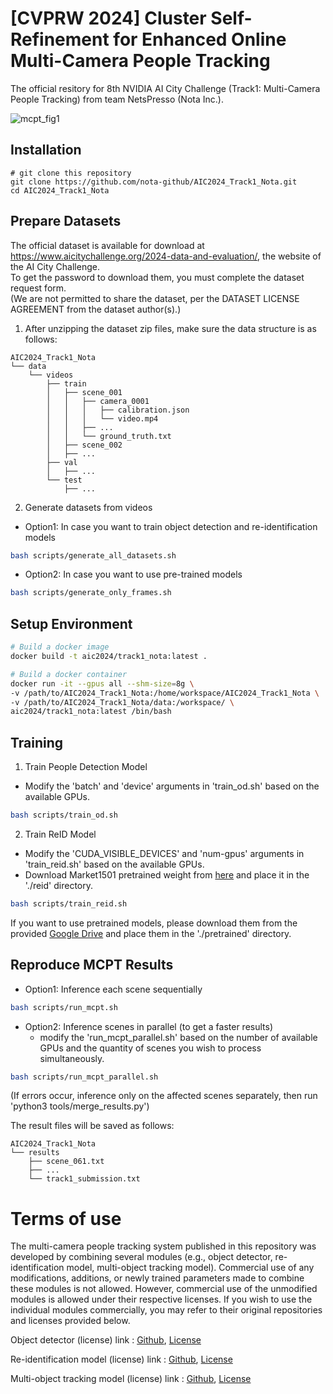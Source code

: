 # [CVPRW 2024] Cluster Self-Refinement for Enhanced Online Multi-Camera People Tracking

The official resitory for 8th NVIDIA AI City Challenge (Track1: Multi-Camera People Tracking) from team NetsPresso (Nota Inc.).

![mcpt_fig1](https://github.com/nota-github/AIC2024_Track1_Nota/assets/48690450/05d35d49-a218-452b-8db8-b5524d44a63f)


## Installation
```
# git clone this repository
git clone https://github.com/nota-github/AIC2024_Track1_Nota.git
cd AIC2024_Track1_Nota
```

## Prepare Datasets

The official dataset is available for download at https://www.aicitychallenge.org/2024-data-and-evaluation/, the website of the AI City Challenge.  
To get the password to download them, you must complete the dataset request form.  
(We are not permitted to share the dataset, per the DATASET LICENSE AGREEMENT from the dataset author(s).)

1. After unzipping the dataset zip files, make sure the data structure is as follows:

```
AIC2024_Track1_Nota
└── data
    └── videos
        ├── train
        │   ├── scene_001
        │   │   ├── camera_0001
        │   │   │   ├── calibration.json
        │   │   │   └── video.mp4
        │   │   ├── ...
        │   │   └── ground_truth.txt
        │   ├── scene_002
        │   ├── ...
        ├── val
        │   ├── ...
        └── test
            ├── ...
```

2. Generate datasets from videos
- Option1: In case you want to train object detection and re-identification models
```bash 
bash scripts/generate_all_datasets.sh
```

- Option2: In case you want to use pre-trained models
```bash 
bash scripts/generate_only_frames.sh
```

## Setup Environment
```bash
# Build a docker image
docker build -t aic2024/track1_nota:latest .

# Build a docker container
docker run -it --gpus all --shm-size=8g \
-v /path/to/AIC2024_Track1_Nota:/home/workspace/AIC2024_Track1_Nota \
-v /path/to/AIC2024_Track1_Nota/data:/workspace/ \
aic2024/track1_nota:latest /bin/bash

```


## Training
1. Train People Detection Model
- Modify the 'batch' and 'device' arguments in 'train_od.sh' based on the available GPUs.
```bash 
bash scripts/train_od.sh
```

2. Train ReID Model
- Modify the 'CUDA_VISIBLE_DEVICES' and 'num-gpus' arguments in 'train_reid.sh' based on the available GPUs.
- Download Market1501 pretrained weight from [here](https://github.com/JDAI-CV/fast-reid/releases/download/v0.1.1/msmt_sbs_R50-ibn.pth) and place it in the './reid' directory.
```bash 
bash scripts/train_reid.sh
```

If you want to use pretrained models, please download them from the provided [Google Drive](https://drive.google.com/drive/folders/1f9vTZA336qr9JL8nPbA9fmH5hVU8rcuJ?usp=sharing) and place them in the './pretrained' directory. 


## Reproduce MCPT Results 
- Option1: Inference each scene sequentially
```bash 
bash scripts/run_mcpt.sh
```

- Option2: Inference scenes in parallel (to get a faster results)
    - modify the 'run_mcpt_parallel.sh' based on the number of available GPUs and the quantity of scenes you wish to process simultaneously.
```bash 
bash scripts/run_mcpt_parallel.sh
```
(If errors occur, inference only on the affected scenes separately, then run 'python3 tools/merge_results.py')  


The result files will be saved as follows:

```
AIC2024_Track1_Nota
└── results
    ├── scene_061.txt
    ├── ...
    └── track1_submission.txt
```

# Terms of use
The multi-camera people tracking system published in this repository was developed by combining several modules (e.g., object detector, re-identification model, multi-object tracking model). Commercial use of any modifications, additions, or newly trained parameters made to combine these modules is not allowed. However, commercial use of the unmodified modules is allowed under their respective licenses. If you wish to use the individual modules commercially, you may refer to their original repositories and licenses provided below.

Object detector (license) link : [Github](https://github.com/ultralytics/ultralytics), [License](https://github.com/ultralytics/ultralytics?tab=AGPL-3.0-1-ov-file#readme)

Re-identification model (license) link : [Github](https://github.com/JDAI-CV/fast-reid), [License](https://github.com/JDAI-CV/fast-reid?tab=Apache-2.0-1-ov-file#readme)

Multi-object tracking model (license) link : [Github](https://github.com/NirAharon/BoT-SORT), [License](https://github.com/NirAharon/BoT-SORT?tab=MIT-1-ov-file#readme)

